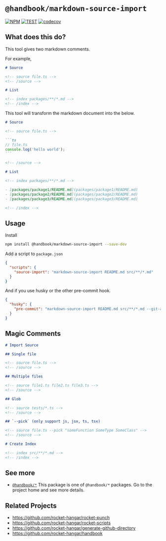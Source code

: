 # `@handbook/markdown-source-import`

[![NPM](https://img.shields.io/npm/v/@handbook/markdown-source-import.svg)](https://www.npmjs.com/package/@handbook/markdown-source-import)
[![TEST](https://github.com/rocket-hangar/handbook/workflows/Test/badge.svg)](https://github.com/rocket-hangar/handbook/actions?query=workflow%3ATest)
[![codecov](https://codecov.io/gh/rocket-hangar/handbook/branch/master/graph/badge.svg)](https://codecov.io/gh/rocket-hangar/handbook)

## What does this do?

This tool gives two markdown comments.

For example,

```md
# Source

<!-- source file.ts -->
<!-- /source -->

# List

<!-- index packages/**/*.md -->
<!-- /index -->
```

This tool will transform the markdown document into the below.

````md
# Source

<!-- source file.ts -->

```ts
// file.ts
console.log('hello world');
```

<!-- /source -->

# List

<!-- index packages/**/*.md -->

- [packages/package1/README.md](packages/package1/README.md)
- [packages/package2/README.md](packages/package2/README.md)
- [packages/package3/README.md](packages/package3/README.md)

<!-- /index -->
````

## Usage

Install

```sh
npm install @handbook/markdown-source-import --save-dev
```

Add a script to `package.json`

```json
{
  "scripts": {
    "source-import": "markdown-source-import README.md src/**/*.md"
  }
}
```

And if you use husky or the other pre-commit hook.

```json
{
  "husky": {
    "pre-commit": "markdown-source-import README.md src/**/*.md --git-add"
  }
}
```

## Magic Comments

```md
# Import Source

## Single file

<!-- source file.ts -->
<!-- /source -->

## Multiple files

<!-- source file1.ts file2.ts file3.ts -->
<!-- /source -->

## Glob

<!-- source tests/*.ts -->
<!-- /source -->

## `--pick` (only support js, jsx, ts, tsx)

<!-- source file.ts --pick "someFunction SomeType SomeClass" -->
<!-- /source -->

# Create Index

<!-- index src/**/*.md -->
<!-- /index -->
```

## See more

- [`@handbook/*`](https://github.com/rocket-hangar/handbook) This package is one of `@handbook/*` packages. Go to the project home and see more details.

## Related Projects

- <https://github.com/rocket-hangar/rocket-punch>
- <https://github.com/rocket-hangar/rocket-scripts>
- <https://github.com/rocket-hangar/generate-github-directory>
- <https://github.com/rocket-hangar/handbook>
